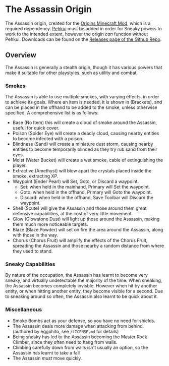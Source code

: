 # The Assassin Origin
The Assassin origin, created for the [Origins Minecraft Mod](https://modrinth.com/mod/origins), which is a required dependency.
[Pehkui](https://modrinth.com/mod/pehkui) must be added in order for Sneaky powers to work to the intended extent, however the origin _can_ function without Pehkui.
Downloads can be found on the [Releases page of the Github Repo](https://github.com/imaradio/assassin-origin/releases).

## Overview
The Assassin is generally a stealth origin, though it has various powers that make it suitable for other playstyles, such as utility and combat.

### Smokes
The Assassin is able to use multiple smokes, with varying effects, in order to achieve its goals. Where an item is needed, it is shown in (Brackets), and can be placed in the offhand to be added to the smoke, unless otherwise specified.
A comprehensive list is as follows:
- Base (No Item) this will create a cloud of smoke around the Assassin, useful for quick cover.
- Poison (Spider Eye) will create a deadly cloud, causing nearby entities to become infected with a poison.
- Blindness (Sand) will create a miniature dust storm, causing nearby entities to become temporarily blinded as they try rub sand from their eyes.
- Moist (Water Bucket) will create a wet smoke, cable of extinguishing the player.
- Extractive (Amethyst) will blow apart the crystals placed inside the smoke, extracting XP.
- Waypoint (Ender Pearl) will Set, Goto, or Discard a waypoint.
	- Set: when held in the mainhand, Primary will Set the waypoint.
  - Goto: when held in the offhand, Primary will Goto the waypoint.
  - Discard: when held in the offhand, Save Toolbar will Discard the waypoint.
- Shell (Scute) will give the Assassin and those around them great defensive capabilities, at the cost of very little movement.
- Glow (Glowstone Dust) will light up those around the Assassin, making them much more noticeable targets.
- Blaze (Blaze Powder) will set on fire the area around the Assassin, along with those in the way.
- Chorus (Chorus Fruit) will amplify the effects of the Chorus Fruit, spreading the Assassin and those nearby a random distance from where they used to stand.

### Sneaky Capabilities
By nature of the occupation, the Assassin has learnt to become very sneaky, and virtually undetectable the majority of the time.
When sneaking, the Assassin becomes completely invisble. However when hit by another entity, or when hitting another entity, they become visible for a second.
Due to sneaking around so often, the Assassin also learnt to be quick about it.

### Miscellaneous
- Smoke Bombs act as your defense, so you have no need for shields.
- The Assassin deals more damage when attacking from behind. (authored by eggohito, see `/LICENSE.md` for details)
- Being sneaky has led to the Assassin becoming the Master Rock Climber, since they often need to hang from walls.
- Climbing carefully down from walls isn't usually an option, so the Assassin has learnt to take a fall
- The Assassin _must_ move quickly.
